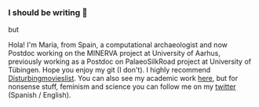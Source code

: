 ### I should be writing 🤔

but

Hola! I'm María, from Spain, a computational archaeologist and now Postdoc working on the MINERVA project at University of Aarhus, previously working as a Postdoc on PalaeoSilkRoad project at University of Tübingen. Hope you enjoy my git (I don't). I highly recommend [Disturbingmovieslist](https://github.com/Mcotsar/Disturbingmovieslist). You can also see my academic work [here](https://scholar.google.es/citations?user=edhP6ewAAAAJ&hl=es), but for nonsense stuff, feminism and science you can follow me on my [twitter](https://twitter.com/Mcotsar) (Spanish / English). 





<!--
**Mcotsar/Mcotsar** is a ✨ _special_ ✨ repository because its `README.md` (this file) appears on your GitHub profile.

Here are some ideas to get you started:

- 🔭 I’m currently working on ...
- 🌱 I’m currently learning ...
- 👯 I’m looking to collaborate on ...
- 🤔 I’m looking for help with ...
- 💬 Ask me about ...
- 📫 How to reach me: ...
- 😄 Pronouns: ...
- ⚡ Fun fact: ...
-->

